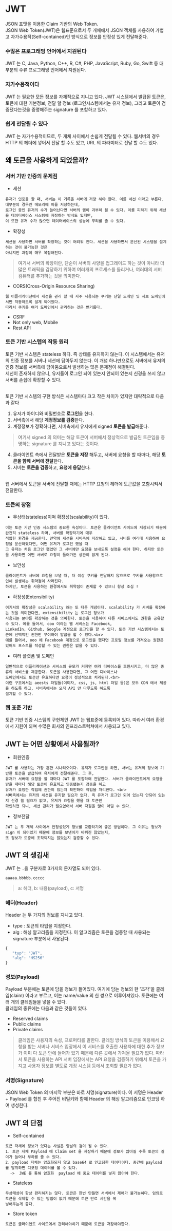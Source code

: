 # JWT
JSON 포맷을 이용한 Claim 기반의 Web Token.<br>
JSON Web Token(JWT)은 웹표준으로서 두 개체에서 JSON 객체를 사용하여 가볍고 자가수용적(Self-contained)인 방식으로 정보를 안정성 있게 전달해준다. 

### 수많은 프로그래밍 언어에서 지원된다
JWT 는 C, Java, Python, C++, R, C#, PHP, JavaScript, Ruby, Go, Swift 등 대부분의 주류 프로그래밍 언어에서 지원된다.

### 자가수용적이다
JWT 는 필요한 모든 정보를 자체적으로 지니고 있다. 
JWT 시스템에서 발급된 토큰은, 토큰에 대한 기본정보, 전달 할 정보 (로그인시스템에서는 유저 정보), 
그리고 토큰이 검증됐다는것을 증명해주는 signature 를 포함하고 있다.

### 쉽게 전달될 수 있다
JWT 는 자가수용적이므로, 두 개체 사이에서 손쉽게 전달될 수 있다. 웹서버의 경우 HTTP 의 헤더에 넣어서 전달 할 수도 있고, 
URL 의 파라미터로 전달 할 수도 있다.


## 왜 토큰을 사용하게 되었을까?

### 서버 기반 인증의 문제점

- 세션
````
유저가 인증을 할 때, 서버는 이 기록을 서버에 저장 해야 한다. 이를 세션 이라고 부른다. 대부분의 경우엔 메모리에 이를 저장하는데, 
로그인 중인 유저의 수가 늘어난다면 서버의 램이 과부하 될 수 있다. 이를 피하기 위해 세션을 데이터베이스 시스템에 저장하는 방식도 있지만, 
이 또한 유저 수가 많으면 데이터베이스의 성능에 무리를 줄 수 있다.
````
- 확장성
````
세션을 사용하면 서버를 확장하는 것이 어려워 진다. 세션을 사용하면서 분산된 시스템을 설계하는 것이 불가능한 것은 
아니지만 과정이 매우 복잡해진다. 
````
> 여기서 서버의 확장이란, 단순이 서버의 사양을 업그레이드 하는 것이 아니라 더 많은 트래픽을 감당하기 
위하여 여러개의 프로세스를 돌리거나, 여러대의 서버 컴퓨터를 추가하는 것을 의미한다.
- CORS(Cross-Origin Resource Sharing)
````
웹 어플리케이션에서 세션을 관리 할 때 자주 사용되는 쿠키는 단일 도메인 및 서브 도메인에서만 작동하도록 설계 되어있다. 
따라서 쿠키를 여러 도메인에서 관리하는 것은 번거롭다. 
````

- CSRF
- Not only web, Mobile
- Rest API

### 토큰 기반 시스텝의 작동 원리
토큰 기반 시스템은 stateless 하다. 즉 상태를 유지하지 않는다. 이 시스템에서는 유저의 인증 정보를 서버나 세션에 담아두지 않는다. 
이 개념 하나만으로도 서버에서 유저의 인증 정보를 서버측에 담아둠으로서 발생하는 많은 문제점이 해결된다. <br>
세션이 존재하지 않으니, 유저들이 로그인 되어 있는지 안되어 있는지 신경을 쓰지 않고 서버를 손쉽데 확장할 수 있다. <br><br>

토큰 기반 시스템의 구현 방식은 시스템마다 크고 작은 차이가 있지만 대략적으로 다음과 같다 
1. 유저가 아이디와 비밀번호로 **로그인**을 한다.
2. 서버측에서 해당 **계정정보를 검증**한다.
3. 계정정보가 정확하다면, 서버측에서 유저에게 signed **토큰을 발급**해준다.
> 여기서 signed 의 의미는 해당 토큰이 서버에서 정상적으로 발급된 토큰임을 증명하는 signature 를 지니고 있다는 것이다.
4. 클라이언트 측에서 전달받은 **토큰을 저장** 해두고, 서버에 요청을 할 때마다, 해당 **토큰을 함께 서버에 전달**한다. 
5. 서버는 **토큰을 검증**하고, **요청에 응답**한다. 
<br>
웹 서버에서 토큰을 서버에 전달할 때에는 HTTP 요청의 헤더에 토큰값을 포함시켜서 전달한다. 

### 토큰의 장점
- 무상태(stateless)이며 확장성(scalability)이 있다.
````
이는 토큰 기반 인증 시스템의 중요한 속성이다. 토큰은 클라이언트 사이드에 저장되기 때문에 완전히 stateless 하며, 서버를 확장하기에 매우 
적합한 환경을 제공한다. 만약에 세션을 서버측에 저장하고 있고, 서버를 여러대 사용하여 요청을 분산하였다면, 어떤 유저가 로그인 했을 때 
그 유저는 처음 로그인 했었던 그 서버에만 요청을 보내도록 설정을 해야 한다. 하지만 토큰을 사용하면 어떤 서버로 요청이 들어가든 상관이 없게 된다. 
````
- 보안성
````
클라이언트가 서버에 요청을 보낼 때, 더 이상 쿠키를 전달하지 않으므로 쿠키를 사용함으로 인해 발생하는 취약점이 사라진다. 
하지만, 토큰을 사용하는 환경에서도 취약점이 존재할 수 있으니 항상 조심 ! 
````
- 확장성(Extensibility)
````
여기서의 확장성은 scalability 와는 또 다른 개념이다. scalability 가 서버를 확장하는 것을 의미한다면, extensibility 는 로그인 정보가 
사용되는 분야를 확장하는 것을 의미한다. 토큰을 사용하여 다른 서비스에서도 권한을 공유할 수 있다. 예를 들어서, ooo 이라는 웹 서비스는 Facebook, 
LinkedIn, Github, Google 계정으로 로그인을 할 수 있다. 토큰 기반 시스템에서는 토큰에 선택적인 권한만 부여하여 발급을 할 수 있다.<br>
예를 들어서, ooo 에 Facebook 계정으로 로그인을 했다면 프로필 정보를 가져오는 권한은 있어도 포스트를 작성할 수 있는 권한은 없을 수 있다.
````
- 여러 플랫폼 및 도메인
````
일반적으로 어플리케이션과 서비스의 규모가 커지면 여러 디바이스를 호환시키고, 더 많은 종류의 서비스를 제공한다. 토큰을 사용한다면, 그 어떤 디바이스나 
도메인에서도 토큰만 유효하다면 요청이 정상적으로 처리된다.<br>
이런 구조에서는 aeests 파일들(이미자, css, js, html 파일 등)은 모두 CDN 에서 제공을 하도록 하고, 서버측에서는 오직 API 만 다루도록 하도록 
설계할 수 있다. 
````

### 웹 표준 기반
토큰 기반 인증 시스템의 구현체인 JWT 는 웹표준에 등록되어 있다. 따라서 여러 환경에서 지원이 되며 수많은 회사의 인프라스트럭쳐에서 사용되고 있다. 

## JWT 는 어떤 상황에서 사용될까?
- 회원인증
````
JWT 를 사용하는 가장 흔한 시나리오이다. 유저가 로그인을 하면, 서버는 유저의 정보에 기반한 토큰을 발급하여 유저에게 전달해준다. 그 후, 
유저가 서버에 요청을 할 때마다 JWT 를 포함하여 전달한다. 서버가 클라이언트에게 요청을 받을 때마다 해당 토큰이 유효하고 인증됐는지 검증을 하고 
유저가 요청한 작업에 권한이 있는지 확인하여 작업을 처리한다. <br>
서버측에서는 유저의 세션을 유지할 필요가 없다. 즉 유저가 로그인 되어 있는지 안되어 있는지 신경 쓸 필요가 없고, 유저가 요청을 했을 때 토큰만 
확인하면 되니, 세션 관리가 필요없어서 서버 자원을 많이 아낄 수 있다.
````
- 정보전달
````
JWT 는 두 개체 사이에서 안정성있게 정보를 교환하기에 좋은 방법이다. 그 이유는 정보가 sign 이 되어있기 때문에 정보를 보낸이가 바뀌진 않았는지, 
또 정보가 도중에 조작되지는 않았는지 검증할 수 있다. 
````

## JWT 의 생김새
JWT 는 ```.```을 구분자로 3가지의 문자열도 되어 있다. 
````
aaaaa.bbbbb.ccccc
````
> a: 헤더, b: 내용(payload), c: 서명

### 헤더(Header)
Header 는 두 가지의 정보를 지니고 있다. 
- type : 토큰의 타입을 지정한다. 
- alg : 해싱 알고리즘을 지정한다. 이 알고리즘은 토큰을 검증할 때 사용되는 signature 부분에서 사용된다. 

````javascript
{
   "typ": "JWT",
   "alg": "HS256"
}
````

### 정보(Payload)
Payload 부분에는 토큰에 담을 정보가 들어있다. 여기에 담는 정보의 한 '조각'을 클레임(claim) 이라고 부르고, 이는 name/value 의 한 쌍으로 
이루어져있다. 토큰에는 여러 개의 클레임들을 넣을 수 있다.<br>
클레임의 종류에는 다음과 같은 것들이 있다.
- Reserved claims
- Public claims
- Private claims
> 클레임은 사용자의 속성, 프로퍼티를 말한다. 
클레임 방식의 토큰을 이용해서 요청을 받는 서버나 서비스 입장에서 
이 서비스를 호출한 사용자에 대한 추가 정보가 이미 다 토큰 안에 들어가 있기 때문에 다른 곳에서 가져올 필요가 없다.
따라서 토큰을 사용하는 API 서버 입장에서는 API 요청을 검증하기 위해서 토큰을 가지고 사용자 정보를 별도로 계정 시스템 등에서 조회할 필요가 없다. 

### 서명(Signature)
JSON Web Token 의 마지막 부분은 바로 서명(signature)이다. 이 서명은 Header + Payload 를 합친 후 주어진 비밀키와 함께 Header 의 
해싱 알고리즘으로 인코딩 하여 생성한다. 


## JWT 의 단점
- Self-contained
````
토큰 자체에 정보가 있다는 사실은 양날의 검이 될 수 있다.
1. 토큰 자체 Payload 에 Claim set 을 저장하기 때문에 정보가 많아질 수록 토큰의 길이가 늘어나 부하를 줄 수 있다.
2. payload 자체는 암호화되지 않고 base64 로 인코딩한 데이터이다. 중간에 payload 를 탈취하면 디코딩 데이터를 볼 수 있다.
  ->  JWE 를 통해 암호화  payload 에 중요 데이터를 넣지 않아야 한다.
````
- Stateless 
````
무상태성이 항상 편리하지는 않다. 토큰은 한번 만들면 서버에서 제어가 불가능하다. 임의로 토큰을 삭제할 수 있는 방법이 없기 때문에 토큰 만료 시간을 꼭 
넣어주는게 좋다.
````
- Store token 
````
토큰은 클라이언트 사이드에서 관리해야하기 때문에 토큰을 저장해야한다.
````
